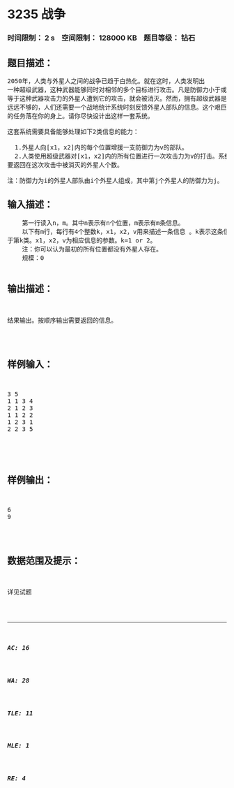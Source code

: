 # 3235 战争   
### 时间限制： 2 s&nbsp;&nbsp;&nbsp;&nbsp;空间限制： 128000 KB&nbsp;&nbsp;&nbsp;&nbsp;题目等级： 钻石  
## 题目描述：  

<pre>
2050年，人类与外星人之间的战争已趋于白热化。就在这时，人类发明出
一种超级武器，这种武器能够同时对相邻的多个目标进行攻击。凡是防御力小于或
等于这种武器攻击力的外星人遭到它的攻击，就会被消灭。然而，拥有超级武器是
远远不够的，人们还需要一个战地统计系统时刻反馈外星人部队的信息。这个艰巨
的任务落在你的身上。请你尽快设计出这样一套系统。

这套系统需要具备能够处理如下2类信息的能力：

  1.外星人向[x1，x2]内的每个位置增援一支防御力为v的部队。
  2.人类使用超级武器对[x1，x2]内的所有位置进行一次攻击力为v的打击。系统需
要返回在这次攻击中被消灭的外星人个数。

注：防御力为i的外星人部队由i个外星人组成，其中第j个外星人的防御力为j。
</pre>
  
  
## 输入描述：  

<pre>
    第一行读入n，m。其中n表示有n个位置，m表示有m条信息。
    以下有m行，每行有4个整数k，x1，x2，v用来描述一条信息 。k表示这条信息属
于第k类。x1，x2，v为相应信息的参数。k=1 or 2。
    注：你可以认为最初的所有位置都没有外星人存在。
    规模：0<n<=1000；0<x1<=x2<=n；0<v<=1000；0<m<=2000
</pre>
  
  
## 输出描述：  

<pre>
结果输出。按顺序输出需要返回的信息。
</pre>
  
  
## 样例输入：  

<pre>
3 5             
1 1 3 4         
2 1 2 3         
1 1 2 2         
1 2 3 1         
2 2 3 5         

</pre>
  
  
## 样例输出：  

<pre>
6
9
</pre>
  
  
## 数据范围及提示：  

<pre>
详见试题
</pre>
  
  
***  

##### AC: 16  
##### WA: 28  
##### TLE: 11  
##### MLE: 1  
##### RE: 4  
